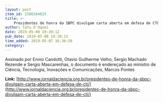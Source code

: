 ```yaml
---
layout: post
item_id: 2586184625
title: >-
    Presidentes de honra da SBPC divulgam carta aberta em defesa de CT&I
author: Tatu D'Oquei
date: 2019-05-08 19:39:12
pub_date: 2019-05-08 19:39:12
time_added: 2019-05-07 16:36:58
category: 
---
```


Assinado por Ennio Candotti, Otavio Guilherme Velho, Sergio Machado Rezende e Sergio Mascarenhas, o documento é endereçado ao ministro de Ciência, Tecnologia, Inovações e Comunicações, Marcos Pontes

**Link:** [http://www.jornaldaciencia.org.br/presidentes-de-honra-da-sbpc-divulgam-carta-aberta-em-defesa-de-cti/](http://www.jornaldaciencia.org.br/presidentes-de-honra-da-sbpc-divulgam-carta-aberta-em-defesa-de-cti/)

